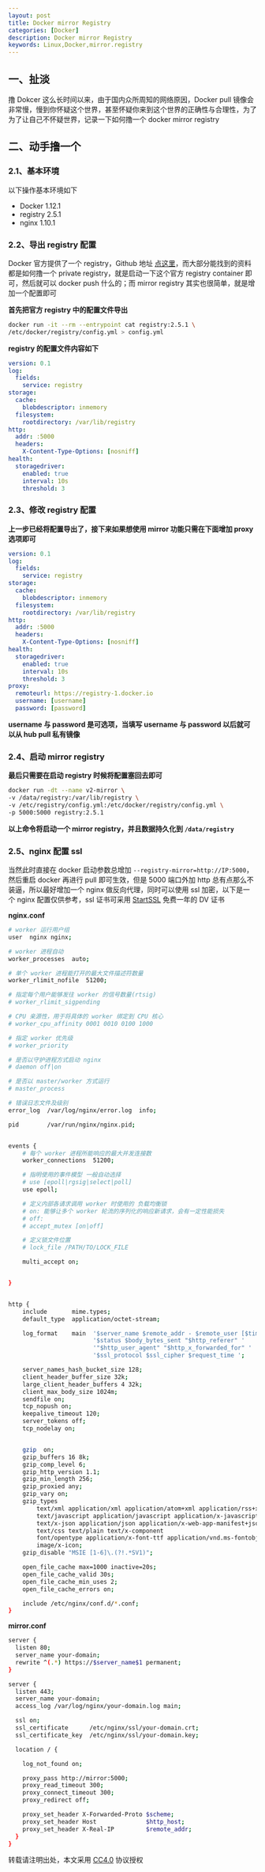 ```yaml
---
layout: post
title: Docker mirror Registry
categories: [Docker]
description: Docker mirror Registry
keywords: Linux,Docker,mirror.registry
---
```



## 一、扯淡

撸 Dokcer 这么长时间以来，由于国内众所周知的网络原因，Docker pull 镜像会非常慢，慢到你怀疑这个世界，甚至怀疑你来到这个世界的正确性与合理性，为了为了让自己不怀疑世界，记录一下如何撸一个 docker mirror registry

## 二、动手撸一个

### 2.1、基本环境

以下操作基本环境如下

- Docker 1.12.1
- registry 2.5.1
- nginx 1.10.1

<!--more-->

### 2.2、导出 registry 配置

Docker 官方提供了一个 registry，Github 地址 [点这里](https://github.com/docker/distribution)，而大部分能找到的资料都是如何撸一个 private registry，就是启动一下这个官方 registry container 即可，然后就可以 docker push 什么的；而 mirror registry 其实也很简单，就是增加一个配置即可

**首先把官方 registry 中的配置文件导出**

``` sh
docker run -it --rm --entrypoint cat registry:2.5.1 \
/etc/docker/registry/config.yml > config.yml
```

**registry 的配置文件内容如下**

``` yml
version: 0.1
log:
  fields:
    service: registry
storage:
  cache:
    blobdescriptor: inmemory
  filesystem:
    rootdirectory: /var/lib/registry
http:
  addr: :5000
  headers:
    X-Content-Type-Options: [nosniff]
health:
  storagedriver:
    enabled: true
    interval: 10s
    threshold: 3
```

### 2.3、修改 registry 配置

**上一步已经将配置导出了，接下来如果想使用 mirror 功能只需在下面增加 proxy 选项即可**

``` yml
version: 0.1
log:
  fields:
    service: registry
storage:
  cache:
    blobdescriptor: inmemory
  filesystem:
    rootdirectory: /var/lib/registry
http:
  addr: :5000
  headers:
    X-Content-Type-Options: [nosniff]
health:
  storagedriver:
    enabled: true
    interval: 10s
    threshold: 3
proxy:
  remoteurl: https://registry-1.docker.io
  username: [username]
  password: [password]

```

**username 与 password 是可选项，当填写 username 与 password 以后就可以从 hub pull 私有镜像**

### 2.4、启动 mirror registry

**最后只需要在启动 registry 时候将配置塞回去即可**

``` sh
docker run -dt --name v2-mirror \
-v /data/registry:/var/lib/registry \
-v /etc/registry/config.yml:/etc/docker/registry/config.yml \
-p 5000:5000 registry:2.5.1
```

**以上命令将启动一个 mirror registry，并且数据持久化到 `/data/registry`**

### 2.5、nginx 配置 ssl

当然此时直接在 docker 启动参数总增加 `--registry-mirror=http://IP:5000`，然后重启 docker 再进行 pull 即可生效，但是 5000 端口外加 http 总有点那么不装逼，所以最好增加一个 nginx 做反向代理，同时可以使用 ssl 加密，以下是一个 nginx 配置仅供参考，ssl 证书可采用 [StartSSL](https://www.startssl.com) 免费一年的 DV 证书

**nginx.conf**

``` sh
# worker 运行用户组
user  nginx nginx;

# worker 进程自动
worker_processes  auto;

# 单个 worker 进程能打开的最大文件描述符数量
worker_rlimit_nofile  51200;

# 指定每个用户能够发往 worker 的信号数量(rtsig)
# worker_rlimit_sigpending

# CPU 亲源性，用于将具体的 worker 绑定到 CPU 核心
# worker_cpu_affinity 0001 0010 0100 1000

# 指定 worker 优先级
# worker_priority

# 是否以守护进程方式启动 nginx
# daemon off|on

# 是否以 master/worker 方式运行
# master_process

# 错误日志文件及级别
error_log  /var/log/nginx/error.log  info;

pid        /var/run/nginx/nginx.pid;


events {
    # 每个 worker 进程所能响应的最大并发连接数
    worker_connections  51200;

    # 指明使用的事件模型 一般自动选择
    # use [epoll|rgsig|select|poll]
    use epoll;

    # 定义内部各请求调用 worker 时使用的 负载均衡锁
    # on: 能够让多个 worker 轮流的序列化的响应新请求，会有一定性能损失
    # off:
    # accept_mutex [on|off]

    # 定义锁文件位置
    # lock_file /PATH/TO/LOCK_FILE

    multi_accept on;


}


http {
    include       mime.types;
    default_type  application/octet-stream;

    log_format    main  '$server_name $remote_addr - $remote_user [$time_local] "$request" - $request_body '
                        '$status $body_bytes_sent "$http_referer" '
                        '"$http_user_agent" "$http_x_forwarded_for" '
                        '$ssl_protocol $ssl_cipher $request_time ';

    server_names_hash_bucket_size 128;
    client_header_buffer_size 32k;
    large_client_header_buffers 4 32k;
    client_max_body_size 1024m;
    sendfile on;
    tcp_nopush on;
    keepalive_timeout 120;
    server_tokens off;
    tcp_nodelay on;


    gzip  on;
    gzip_buffers 16 8k;
    gzip_comp_level 6;
    gzip_http_version 1.1;
    gzip_min_length 256;
    gzip_proxied any;
    gzip_vary on;
    gzip_types
        text/xml application/xml application/atom+xml application/rss+xml application/xhtml+xml image/svg+xml
        text/javascript application/javascript application/x-javascript
        text/x-json application/json application/x-web-app-manifest+json
        text/css text/plain text/x-component
        font/opentype application/x-font-ttf application/vnd.ms-fontobject
        image/x-icon;
    gzip_disable "MSIE [1-6]\.(?!.*SV1)";

    open_file_cache max=1000 inactive=20s;
    open_file_cache_valid 30s;
    open_file_cache_min_uses 2;
    open_file_cache_errors on;

    include /etc/nginx/conf.d/*.conf;
}
```

**mirror.conf**

``` sh
server {
  listen 80;
  server_name your-domain;
  rewrite ^(.*) https://$server_name$1 permanent;
}

server {
  listen 443;
  server_name your-domain;
  access_log /var/log/nginx/your-domain.log main;

  ssl on;
  ssl_certificate      /etc/nginx/ssl/your-domain.crt;
  ssl_certificate_key  /etc/nginx/ssl/your-domain.key;

  location / {

    log_not_found on;

    proxy_pass http://mirror:5000;
    proxy_read_timeout 300;
    proxy_connect_timeout 300;
    proxy_redirect off;

    proxy_set_header X-Forwarded-Proto $scheme;
    proxy_set_header Host              $http_host;
    proxy_set_header X-Real-IP         $remote_addr;
  }
}
```
转载请注明出处，本文采用 [CC4.0](http://creativecommons.org/licenses/by-nc-nd/4.0/) 协议授权
